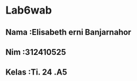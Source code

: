 # Lab6wab

## Nama         :Elisabeth erni Banjarnahor ##
## Nim          :312410525 ##
## Kelas        :Ti. 24 .A5 ##
